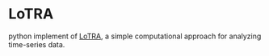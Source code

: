 # LoTRA
python implement of [LoTRA](https://www.nature.com/articles/s41531-021-00240-4), a simple computational approach for analyzing time-series data.